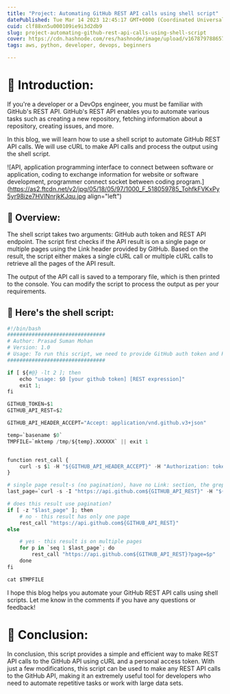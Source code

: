 ```yaml
---
title: "Project: Automating GitHub REST API calls using shell script"
datePublished: Tue Mar 14 2023 12:45:17 GMT+0000 (Coordinated Universal Time)
cuid: clf88xn5u000109ie9i3d2db9
slug: project-automating-github-rest-api-calls-using-shell-script
cover: https://cdn.hashnode.com/res/hashnode/image/upload/v1678797886575/5663c35f-1822-4d3b-9d94-2f7037f4bd15.jpeg
tags: aws, python, developer, devops, beginners

---
```


# **📍 Introduction:**

If you're a developer or a DevOps engineer, you must be familiar with GitHub's REST API. GitHub's REST API enables you to automate various tasks such as creating a new repository, fetching information about a repository, creating issues, and more.

In this blog, we will learn how to use a shell script to automate GitHub REST API calls. We will use cURL to make API calls and process the output using the shell script.

![API, application programming interface to connect between software or application, coding to exchange information for website or software development, programmer connect socket between coding program.](https://as2.ftcdn.net/v2/jpg/05/18/05/97/1000_F_518059785_TohfkFVKxPy5yr98ize7HVINnrjkKJqu.jpg align="left")

## **🔹 Overview:**

The shell script takes two arguments: GitHub auth token and REST API endpoint. The script first checks if the API result is on a single page or multiple pages using the Link header provided by GitHub. Based on the result, the script either makes a single cURL call or multiple cURL calls to retrieve all the pages of the API result.

The output of the API call is saved to a temporary file, which is then printed to the console. You can modify the script to process the output as per your requirements.

## **🔹** Here's the shell script:

```python
#!/bin/bash
################################
# Author: Prasad Suman Mohan
# Version: 1.0
# Usage: To run this script, we need to provide GitHub auth token and Rest API promt
################################

if [ ${#@} -lt 2 ]; then
    echo "usage: $0 [your github token] [REST expression]"
    exit 1;
fi

GITHUB_TOKEN=$1
GITHUB_API_REST=$2

GITHUB_API_HEADER_ACCEPT="Accept: application/vnd.github.v3+json"

temp=`basename $0`
TMPFILE=`mktemp /tmp/${temp}.XXXXXX` || exit 1


function rest_call {
    curl -s $1 -H "${GITHUB_API_HEADER_ACCEPT}" -H "Authorization: token $GITHUB_TOKEN" >> $TMPFILE
}

# single page result-s (no pagination), have no Link: section, the grep result is empty
last_page=`curl -s -I "https://api.github.com${GITHUB_API_REST}" -H "${GITHUB_API_HEADER_ACCEPT}" -H "Authorization: token $GITHUB_TOKEN" | grep '^Link:' | sed -e 's/^Link:.*page=//g' -e 's/>.*$//g'`

# does this result use pagination?
if [ -z "$last_page" ]; then
    # no - this result has only one page
    rest_call "https://api.github.com${GITHUB_API_REST}"
else

    # yes - this result is on multiple pages
    for p in `seq 1 $last_page`; do
        rest_call "https://api.github.com${GITHUB_API_REST}?page=$p"
    done
fi

cat $TMPFILE
```

I hope this blog helps you automate your GitHub REST API calls using shell scripts. Let me know in the comments if you have any questions or feedback!

# **📍 Conclusion:**

In conclusion, this script provides a simple and efficient way to make REST API calls to the GitHub API using cURL and a personal access token. With just a few modifications, this script can be used to make any REST API calls to the GitHub API, making it an extremely useful tool for developers who need to automate repetitive tasks or work with large data sets.